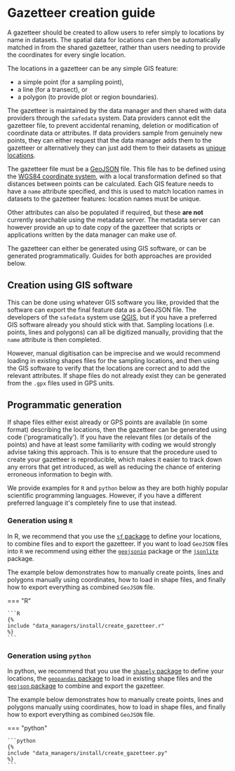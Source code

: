 # Gazetteer creation guide

A gazetteer should be created to allow users to refer simply to locations by name in
datasets. The spatial data for locations can then be automatically matched in from the
shared gazetteer, rather than users needing to provide the coordinates for every
single location.

The locations in a gazetteer can be any simple GIS feature:

* a simple point (for a sampling point),
* a line (for a transect), or
* a polygon (to provide plot or region boundaries).

The gazetteer is maintained by the data manager and then shared with data providers
through the `safedata` system. Data providers cannot edit the gazetteer file, to prevent
accidental renaming, deletion or modification of coordinate data or attributes. If data
providers sample from genuinely new points, they can either request that the data manager
adds them to the gazetteer or alternatively they can just add them to their datasets as
[unique locations](../../data_providers/data_format/locations.md).

The gazetteer file must be a [GeoJSON](https://geojson.org/) file. This file has to be
defined using the [WGS84 coordinate
system](https://en.wikipedia.org/wiki/World_Geodetic_System#WGS_84), with a local
transformation defined so that distances between points can be calculated. Each GIS
feature needs to have a `name` attribute specified, and this is used to match location
names in datasets to the gazetteer features: location names must be unique.

Other attributes can also be populated if required, but these **are not** currently
searchable using the metadata server. The metadata server can however provide an up to
date copy of the gazetteer that scripts or applications written by the data manager can
make use of.

The gazetteer can either be generated using GIS software, or can be generated
programmatically. Guides for both approaches are provided below.

## Creation using GIS software

This can be done using whatever GIS software you like, provided that the software can
export the final feature data as a GeoJSON file. The developers of the `safedata` system
use [QGIS](https://www.qgis.org/), but if you have a preferred GIS software already you
should stick with that. Sampling locations (i.e. points, lines and polygons) can all be
digitized manually, providing that the `name` attribute is then completed.

However, manual digitisation can be imprecise and we would recommend loading in existing
shapes files for the sampling locations, and then using the GIS software to verify that
the locations are correct and to add the relevant attributes. If shape files do not
already exist they can be generated from the `.gpx` files used in GPS units.

## Programmatic generation

If shape files either exist already or GPS points are available (in some format)
describing the locations, then the gazetteer can be generated using code
('programatically'). If you have the relevant files (or details of the points) and have
at least some familiarity with coding we would strongly advise taking this approach.
This is to ensure that the procedure used to create your gazetteer is reproducible,
which makes it easier to track down any errors that get introduced, as well as reducing
the chance of entering erroneous information to begin with.

We provide examples for `R` and `python` below as they are both highly popular
scientific programming languages. However, if you have a different preferred language
it's completely fine to use that instead.

### Generation using `R`

In R, we recommend that you use the [`sf`
package](https://cran.r-project.org/package=sf) to define your locations, to combine
files and to export the gazetteer. If you want to load `GeoJSON` files into `R` we
recommend using either the [`geojsonio`](https://cran.r-project.org/package=geojsonio)
package or the [`jsonlite`](https://cran.r-project.org/package=jsonlite) package.

The example below demonstrates how to manually create points, lines and polygons
manually using coordinates, how to load in shape files, and finally how to export
everything as combined `GeoJSON` file.

=== "R"

    ```R
    {%
    include "data_managers/install/create_gazetteer.r"
    %}
    ```

### Generation using `python`

In python, we recommend that you use the [`shapely`
package](https://pypi.org/project/shapely/) to define your locations, the [`geopandas`
package](https://geopandas.org/en/stable/) to load in existing shape files and the
[`geojson` package](https://pypi.org/project/geojson/) to combine and export the
gazetteer.

The example below demonstrates how to manually create points, lines and polygons
manually using coordinates, how to load in shape files, and finally how to export
everything as combined `GeoJSON` file.

=== "python"

    ```python
    {%
    include "data_managers/install/create_gazetteer.py"
    %}
    ```
